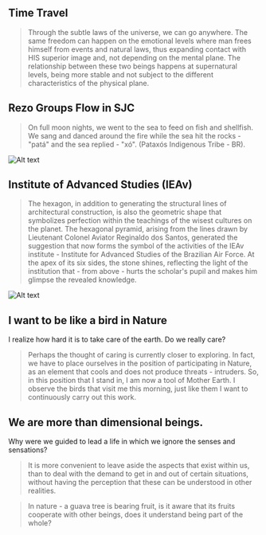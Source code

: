 ## Time Travel

>Through the subtle laws of the universe, we can go anywhere. The same freedom can happen on the emotional levels where man frees himself from events and natural laws, thus expanding contact with HIS superior image and, not depending on the mental plane.
The relationship between these two beings happens at supernatural levels, being more stable and not subject to the different characteristics of the physical plane.

## Rezo Groups Flow in SJC

>On full moon nights, we went to the sea to feed on fish and shellfish. We sang and danced around the fire while the sea hit the rocks - "patá" and the sea replied - "xó". (Pataxós Indigenous Tribe - BR).

![Alt text](/xamanflow.jpg "Rezo Groups Flow in SJC")


## Institute of Advanced Studies (IEAv)

> The hexagon, in addition to generating the structural lines of architectural construction, is also the geometric shape that symbolizes perfection within the teachings of the wisest cultures on the planet. The hexagonal pyramid, arising from the lines drawn by Lieutenant Colonel Aviator Reginaldo dos Santos, generated the suggestion that now forms the symbol of the activities of the IEAv institute - Institute for Advanced Studies of the Brazilian Air Force. At the apex of its six sides, the stone shines, reflecting the light of the institution that - from above - hurts the scholar's pupil and makes him glimpse the revealed knowledge.

![Alt text](/IEAv.jpg "IEAv")

## I want to be like a bird in Nature

I realize how hard it is to take care of the earth. Do we really care?

>Perhaps the thought of caring is currently closer to exploring. In fact, we have to place ourselves in the position of participating in Nature, as an element that cools and does not produce threats - intruders.
So, in this position that I stand in, I am now a tool of Mother Earth. I observe the birds that visit me this morning, just like them I want to continuously carry out this work.


## We are more than dimensional beings.

Why were we guided to lead a life in which we ignore the senses and sensations?

> It is more convenient to leave aside the aspects that exist within us, than to deal with the demand to get in and out of certain situations, without having the perception that these can be understood in other realities.

> In nature - a guava tree is bearing fruit, is it aware that its fruits cooperate with other beings, does it understand being part of the whole?
